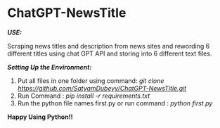# ChatGPT-NewsTitle

_**USE:**_

Scraping news titles and description from news sites and rewording 6 different titles using chat GPT API  and storing into 6 different text files.

***Setting Up the Environment:***
1. Put all files in one folder using command:
     *git clone https://github.com/SatyamDubeyy/ChatGPT-NewsTitle.git*
2. Run Command : 
    *pip install -r requirements.txt*
3. Run the python file names first.py or run command : *python first.py*

**Happy Using Python!!**
